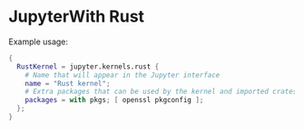 # JupyterWith Rust

Example usage:

```nix
{
  RustKernel = jupyter.kernels.rust {
    # Name that will appear in the Jupyter interface
    name = "Rust kernel";
    # Extra packages that can be used by the kernel and imported crates
    packages = with pkgs; [ openssl pkgconfig ];
  };
}
```
